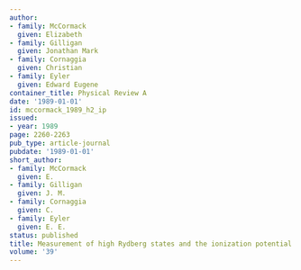```yaml
---
author:
- family: McCormack
  given: Elizabeth
- family: Gilligan
  given: Jonathan Mark
- family: Cornaggia
  given: Christian
- family: Eyler
  given: Edward Eugene
container_title: Physical Review A
date: '1989-01-01'
id: mccormack_1989_h2_ip
issued:
- year: 1989
page: 2260-2263
pub_type: article-journal
pubdate: '1989-01-01'
short_author:
- family: McCormack
  given: E.
- family: Gilligan
  given: J. M.
- family: Cornaggia
  given: C.
- family: Eyler
  given: E. E.
status: published
title: Measurement of high Rydberg states and the ionization potential of $\ce{H2}$
volume: '39'
---
```


